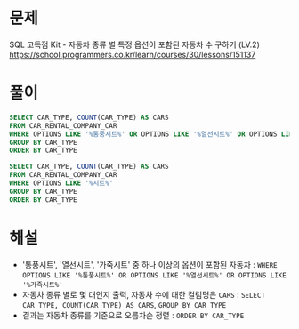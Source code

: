 # 문제
SQL 고득점 Kit - 자동차 종류 별 특정 옵션이 포함된 자동차 수 구하기 (LV.2)
https://school.programmers.co.kr/learn/courses/30/lessons/151137


# 풀이

```SQL
SELECT CAR_TYPE, COUNT(CAR_TYPE) AS CARS
FROM CAR_RENTAL_COMPANY_CAR
WHERE OPTIONS LIKE '%통풍시트%' OR OPTIONS LIKE '%열선시트%' OR OPTIONS LIKE '%가죽시트%'
GROUP BY CAR_TYPE
ORDER BY CAR_TYPE
```
```SQL
SELECT CAR_TYPE, COUNT(CAR_TYPE) AS CARS
FROM CAR_RENTAL_COMPANY_CAR
WHERE OPTIONS LIKE '%시트%'
GROUP BY CAR_TYPE
ORDER BY CAR_TYPE
```


# 해설
* '통풍시트', '열선시트', '가죽시트' 중 하나 이상의 옵션이 포함된 자동차 : `WHERE OPTIONS LIKE '%통풍시트%' OR OPTIONS LIKE '%열선시트%' OR OPTIONS LIKE '%가죽시트%'`
* 자동차 종류 별로 몇 대인지 출력, 자동차 수에 대한 컬럼명은 `CARS` : `SELECT CAR_TYPE, COUNT(CAR_TYPE) AS CARS`, `GROUP BY CAR_TYPE`
* 결과는 자동차 종류를 기준으로 오름차순 정렬 : `ORDER BY CAR_TYPE`